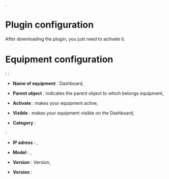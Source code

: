 .

Plugin configuration 
=======================

After downloading the plugin, you just need to activate it.

Equipment configuration 
=============================


 : 
 :

-   **Name of equipment** : 
    Dashboard,

-   **Parent object** : indicates the parent object to which belongs
    equipment,

-   **Activate** : makes your equipment active,

-   **Visible** : makes your equipment visible on the Dashboard,

-   **Category** : 

 :

-   **IP adress** : ,

-   **Model** : ,

-   **Version** : Version,

-   **Version** : 


